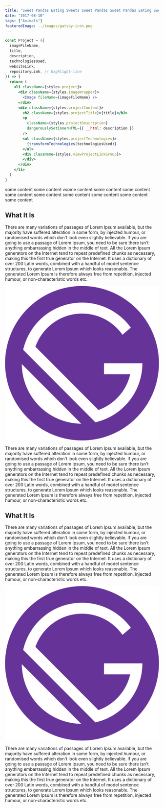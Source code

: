 ```yaml
---
title: "Sweet Pandas Eating Sweets Sweet Pandas Sweet Pandas Eating Sweets "
date: "2017-08-10"
tags: ["Animals"]
featuredImage: ../images/gatsby-icon.png
---
```


```jsx
const Project = ({
  imageFileName,
  title,
  description,
  technologiesUsed,
  websiteLink,
  repositoryLink, // highlight-line
}) => {
  return (
    <li className={styles.project}>
      <div className={styles.imageWrapper}> 
        <Image fileName={imageFileName} />
      </div>
      <div className={styles.projectContent}>
        <h2 className={styles.projectTitle}>{title}</h2>
        <p
          className={styles.projectDescription}
          dangerouslySetInnerHTML={{ __html: description }}
        />
        <ul className={styles.projectTechnologies}>
          {transformTechnologies(technologiesUsed)}
        </ul>
        <div className={styles.viewProjectLinkGroup}>
        </div>
      </div>
    </li>
  )
}
```

some content some content vsome content some content some content some content some content some content some content some content some content

## What It Is

There are many variations of passages of Lorem Ipsum available, but the majority have suffered alteration in some form, by injected humour, or randomised words which don't look even slightly believable. If you are going to use a passage of Lorem Ipsum, you need to be sure there isn't anything embarrassing hidden in the middle of text. All the Lorem Ipsum generators on the Internet tend to repeat predefined chunks as necessary, making this the first true generator on the Internet. It uses a dictionary of over 200 Latin words, combined with a handful of model sentence structures, to generate Lorem Ipsum which looks reasonable. The generated Lorem Ipsum is therefore always free from repetition, injected humour, or non-characteristic words etc.

![Awesome image](../images/gatsby-icon.png)

There are many variations of passages of Lorem Ipsum available, but the majority have suffered alteration in some form, by injected humour, or randomised words which don't look even slightly believable. If you are going to use a passage of Lorem Ipsum, you need to be sure there isn't anything embarrassing hidden in the middle of text. All the Lorem Ipsum generators on the Internet tend to repeat predefined chunks as necessary, making this the first true generator on the Internet. It uses a dictionary of over 200 Latin words, combined with a handful of model sentence structures, to generate Lorem Ipsum which looks reasonable. The generated Lorem Ipsum is therefore always free from repetition, injected humour, or non-characteristic words etc.

## What It Is

There are many variations of passages of Lorem Ipsum available, but the majority have suffered alteration in some form, by injected humour, or randomised words which don't look even slightly believable. If you are going to use a passage of Lorem Ipsum, you need to be sure there isn't anything embarrassing hidden in the middle of text. All the Lorem Ipsum generators on the Internet tend to repeat predefined chunks as necessary, making this the first true generator on the Internet. It uses a dictionary of over 200 Latin words, combined with a handful of model sentence structures, to generate Lorem Ipsum which looks reasonable. The generated Lorem Ipsum is therefore always free from repetition, injected humour, or non-characteristic words etc.

![Awesome image](../images/gatsby-icon.png)

There are many variations of passages of Lorem Ipsum available, but the majority have suffered alteration in some form, by injected humour, or randomised words which don't look even slightly believable. If you are going to use a passage of Lorem Ipsum, you need to be sure there isn't anything embarrassing hidden in the middle of text. All the Lorem Ipsum generators on the Internet tend to repeat predefined chunks as necessary, making this the first true generator on the Internet. It uses a dictionary of over 200 Latin words, combined with a handful of model sentence structures, to generate Lorem Ipsum which looks reasonable. The generated Lorem Ipsum is therefore always free from repetition, injected humour, or non-characteristic words etc.
